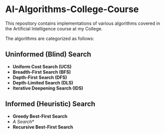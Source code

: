 # AI-Algorithms-College-Course

This repository contains implementations of various algorithms covered in the Artificial Intelligence course at my College. 

The algorithms are categorized as follows:

## Uninformed (Blind) Search  
- **Uniform Cost Search (UCS)**
- **Breadth-First Search (BFS)**  
- **Depth-First Search (DFS)**  
- **Depth-Limited Search (DLS)**  
- **Iterative Deepening Search (IDS)**  

## Informed (Heuristic) Search  
- **Greedy Best-First Search**  
- **A* Search**  
- **Recursive Best-First Search**  
